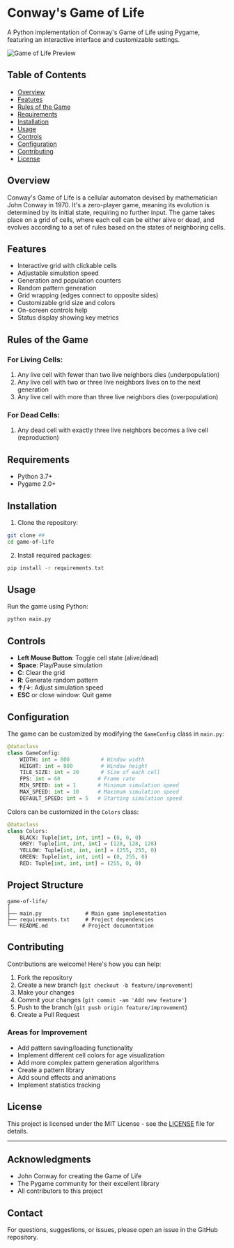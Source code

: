 # Conway's Game of Life

A Python implementation of Conway's Game of Life using Pygame, featuring an interactive interface and customizable settings.

![Game of Life Preview](/api/placeholder/800/400)

## Table of Contents
- [Overview](#overview)
- [Features](#features)
- [Rules of the Game](#rules-of-the-game)
- [Requirements](#requirements)
- [Installation](#installation)
- [Usage](#usage)
- [Controls](#controls)
- [Configuration](#configuration)
- [Contributing](#contributing)
- [License](#license)

## Overview

Conway's Game of Life is a cellular automaton devised by mathematician John Conway in 1970. It's a zero-player game, meaning its evolution is determined by its initial state, requiring no further input. The game takes place on a grid of cells, where each cell can be either alive or dead, and evolves according to a set of rules based on the states of neighboring cells.

## Features

- Interactive grid with clickable cells
- Adjustable simulation speed
- Generation and population counters
- Random pattern generation
- Grid wrapping (edges connect to opposite sides)
- Customizable grid size and colors
- On-screen controls help
- Status display showing key metrics

## Rules of the Game

### For Living Cells:
1. Any live cell with fewer than two live neighbors dies (underpopulation)
2. Any live cell with two or three live neighbors lives on to the next generation
3. Any live cell with more than three live neighbors dies (overpopulation)

### For Dead Cells:
1. Any dead cell with exactly three live neighbors becomes a live cell (reproduction)

## Requirements

- Python 3.7+
- Pygame 2.0+

## Installation

1. Clone the repository:
```bash
git clone ##
cd game-of-life
```

2. Install required packages:
```bash
pip install -r requirements.txt
```

## Usage

Run the game using Python:
```bash
python main.py
```

## Controls

- **Left Mouse Button**: Toggle cell state (alive/dead)
- **Space**: Play/Pause simulation
- **C**: Clear the grid
- **R**: Generate random pattern
- **↑/↓**: Adjust simulation speed
- **ESC** or close window: Quit game

## Configuration

The game can be customized by modifying the `GameConfig` class in `main.py`:

```python
@dataclass
class GameConfig:
    WIDTH: int = 800          # Window width
    HEIGHT: int = 800         # Window height
    TILE_SIZE: int = 20       # Size of each cell
    FPS: int = 60            # Frame rate
    MIN_SPEED: int = 1       # Minimum simulation speed
    MAX_SPEED: int = 10      # Maximum simulation speed
    DEFAULT_SPEED: int = 5   # Starting simulation speed
```

Colors can be customized in the `Colors` class:

```python
@dataclass
class Colors:
    BLACK: Tuple[int, int, int] = (0, 0, 0)
    GREY: Tuple[int, int, int] = (128, 128, 128)
    YELLOW: Tuple[int, int, int] = (255, 255, 0)
    GREEN: Tuple[int, int, int] = (0, 255, 0)
    RED: Tuple[int, int, int] = (255, 0, 0)
```

## Project Structure

```
game-of-life/
│
├── main.py              # Main game implementation
├── requirements.txt     # Project dependencies
└── README.md           # Project documentation
```

## Contributing

Contributions are welcome! Here's how you can help:

1. Fork the repository
2. Create a new branch (`git checkout -b feature/improvement`)
3. Make your changes
4. Commit your changes (`git commit -am 'Add new feature'`)
5. Push to the branch (`git push origin feature/improvement`)
6. Create a Pull Request

### Areas for Improvement

- Add pattern saving/loading functionality
- Implement different cell colors for age visualization
- Add more complex pattern generation algorithms
- Create a pattern library
- Add sound effects and animations
- Implement statistics tracking

## License

This project is licensed under the MIT License - see the [LICENSE](LICENSE) file for details.

---

## Acknowledgments

- John Conway for creating the Game of Life
- The Pygame community for their excellent library
- All contributors to this project

## Contact

For questions, suggestions, or issues, please open an issue in the GitHub repository.